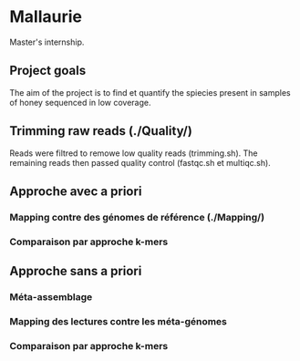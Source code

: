 # Mallaurie
Master's internship.

## Project goals 
The aim of the project is to find et quantify the spiecies present in samples of honey sequenced in low coverage. 

## Trimming raw reads (./Quality/)
Reads were filtred to remowe low quality reads (trimming.sh). The remaining reads then passed quality control (fastqc.sh et multiqc.sh). 

## Approche avec a priori 
### Mapping contre des génomes de référence (./Mapping/)


### Comparaison par approche k-mers 

## Approche sans a priori
### Méta-assemblage 

### Mapping des lectures contre les méta-génomes

### Comparaison par approche k-mers
